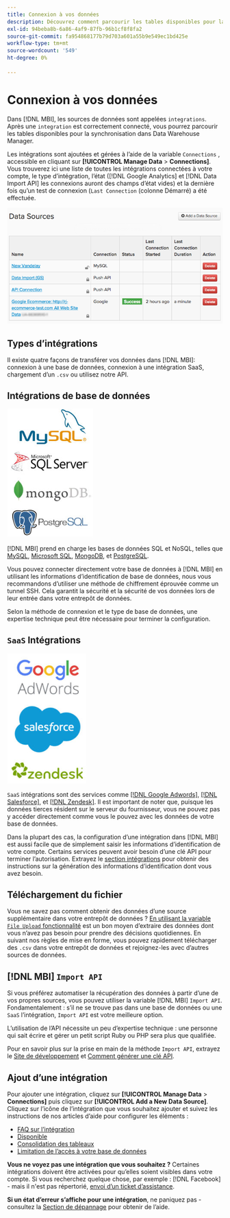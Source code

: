 ```yaml
---
title: Connexion à vos données
description: Découvrez comment parcourir les tables disponibles pour la synchronisation dans Data Warehouse Manager.
exl-id: 94beba8b-6a86-4af9-87fb-96b1cf8f8fa2
source-git-commit: fa954868177b79d703a601a55b9e549ec1bd425e
workflow-type: tm+mt
source-wordcount: '549'
ht-degree: 0%

---
```


# Connexion à vos données

Dans [!DNL MBI], les sources de données sont appelées `integrations`. Après une `integration` est correctement connecté, vous pourrez parcourir les tables disponibles pour la synchronisation dans Data Warehouse Manager.

Les intégrations sont ajoutées et gérées à l’aide de la variable `Connections` , accessible en cliquant sur **[!UICONTROL Manage Data** > **Connections]**. Vous trouverez ici une liste de toutes les intégrations connectées à votre compte, le type d’intégration, l’état ([!DNL Google Analytics] et [!DNL Data Import API] les connexions auront des champs d’état vides) et la dernière fois qu’un test de connexion (`Last Connection` (colonne Démarré) a été effectuée.

![Data\_Sources\_Table.png](../../../assets/Data_Sources_Table.png)

## Types d’intégrations

Il existe quatre façons de transférer vos données dans [!DNL MBI]: connexion à une base de données, connexion à une intégration SaaS, chargement d’un `.csv` ou utilisez notre API.

## Intégrations de base de données

![Database\_icons.jpg](../../../assets/Database_icons.jpg)

[!DNL MBI] prend en charge les bases de données SQL et NoSQL, telles que [MySQL](../../importing-data/integrations/mysql-via-ssh-tunnel.md), [Microsoft SQL](../integrations/microsoft-sql-server.md), [MongoDB](../integrations/mongodb-via-ssh-tunnel.md), et [PostgreSQL](../integrations/postgresql.md).

Vous pouvez connecter directement votre base de données à [!DNL MBI] en utilisant les informations d’identification de base de données, nous vous recommandons d’utiliser une méthode de chiffrement éprouvée comme un tunnel SSH. Cela garantit la sécurité et la sécurité de vos données lors de leur entrée dans votre entrepôt de données.

Selon la méthode de connexion et le type de base de données, une expertise technique peut être nécessaire pour terminer la configuration.

## `SaaS` Intégrations

![](../../../assets/SaaS_icons.jpg)

`SaaS` intégrations sont des services comme [[!DNL Google Adwords]](../integrations/google-adwords.md), [[!DNL Salesforce]](../integrations/salesforce.md), et [[!DNL Zendesk]](../integrations/zendesk.md). Il est important de noter que, puisque les données tierces résident sur le serveur du fournisseur, vous ne pouvez pas y accéder directement comme vous le pouvez avec les données de votre base de données.

Dans la plupart des cas, la configuration d’une intégration dans [!DNL MBI] est aussi facile que de simplement saisir les informations d’identification de votre compte. Certains services peuvent avoir besoin d’une clé API pour terminer l’autorisation. Extrayez le [section intégrations](../integrations/integrations.md) pour obtenir des instructions sur la génération des informations d’identification dont vous avez besoin.

## Téléchargement du fichier

Vous ne savez pas comment obtenir des données d’une source supplémentaire dans votre entrepôt de données ? [En utilisant la variable `File Upload` fonctionnalité](../connecting-data/using-file-uploader.md) est un bon moyen d’extraire des données dont vous n’avez pas besoin pour prendre des décisions quotidiennes. En suivant nos règles de mise en forme, vous pouvez rapidement télécharger des `.csv` dans votre entrepôt de données et rejoignez-les avec d’autres sources de données.

## [!DNL MBI] `Import API`

Si vous préférez automatiser la récupération des données à partir d’une de vos propres sources, vous pouvez utiliser la variable [!DNL MBI] `Import API`. Fondamentalement : s’il ne se trouve pas dans une base de données ou une `SaaS` l’intégration, `Import API` est votre meilleure option.

L’utilisation de l’API nécessite un peu d’expertise technique : une personne qui sait écrire et gérer un petit script Ruby ou PHP sera plus que qualifiée.

Pour en savoir plus sur la prise en main de la méthode `Import API`, extrayez le [Site de développement](https://developer.adobe.com/commerce/services/reporting/) et [Comment générer une clé API](https://developer.adobe.com/commerce/services/reporting/import-api/).

## Ajout d’une intégration

Pour ajouter une intégration, cliquez sur **[!UICONTROL Manage Data** > **Connections]** puis cliquez sur **[!UICONTROL Add a New Data Source]**. Cliquez sur l’icône de l’intégration que vous souhaitez ajouter et suivez les instructions de nos articles d’aide pour configurer les éléments :

* [FAQ sur l’intégration](https://support.magento.com/hc/en-us/sections/360003161871-Integration-FAQ)
* [Disponible ](../integrations/integrations.md)
* [Consolidation des tableaux](../../../best-practices/consolidating-your-tables.md)
* [Limitation de l’accès à votre base de données](../../../administrator/account-management/restrict-db-access.md)

**Vous ne voyez pas une intégration que vous souhaitez ?** Certaines intégrations doivent être activées pour qu’elles soient visibles dans votre compte. Si vous recherchez quelque chose, par exemple : [!DNL Facebook] - mais il n&#39;est pas répertorié, [envoi d’un ticket d’assistance](https://experienceleague.adobe.com/docs/commerce-knowledge-base/kb/troubleshooting/miscellaneous/mbi-service-policies.html?lang=en).

**Si un état d’erreur s’affiche pour une intégration**, ne paniquez pas - consultez la [Section de dépannage](https://support.magento.com/hc/en-us/sections/360003078151) pour obtenir de l’aide.
